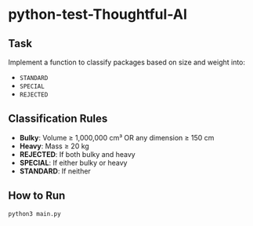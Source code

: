 # python-test-Thoughtful-AI

## Task
Implement a function to classify packages based on size and weight into:
- `STANDARD`
- `SPECIAL`
- `REJECTED`

## Classification Rules
- **Bulky**: Volume ≥ 1,000,000 cm³ OR any dimension ≥ 150 cm  
- **Heavy**: Mass ≥ 20 kg  
- **REJECTED**: If both bulky and heavy  
- **SPECIAL**: If either bulky or heavy  
- **STANDARD**: If neither

## How to Run
```bash
python3 main.py
